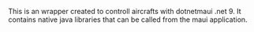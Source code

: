 This is an wrapper created to controll aircrafts with dotnetmaui .net 9.
It contains native java libraries that can be called from the maui application.
